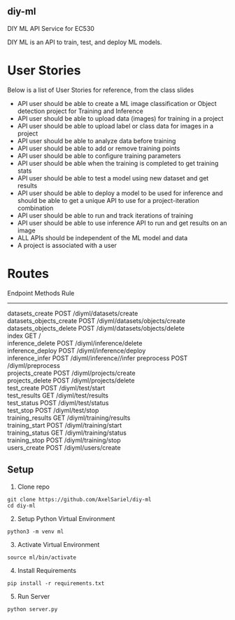 ## diy-ml
DIY ML API Service for EC530

DIY ML is an API to train, test, and deploy ML models.

# User Stories

Below is a list of User Stories for reference, from the class slides

- API user should be able to create a ML image classification or Object detection project for Training and Inference
- API user should be able to upload data (images) for training in a project
- API user should be able to upload label or class data for images in a project
- API user should be able to analyze data before training
- API user should be able to add or remove training points
- API user should be able to configure training parameters
- API user should be able when the training is completed to get training stats
- API user should be able to test a model using new dataset and get results
- API user should be able to deploy a model to be used for inference and should be able to get a unique API to use for a project-iteration combination
- API user should be able to run and track iterations of training
- API user should be able to use inference API to run and get results on an image
- ALL APIs should be independent of the ML model and data
- A project is associated with a user

# Routes
Endpoint                 Methods  Rule                                          
-----------------------  -------  ----------------------------------------------
datasets_create          POST     /diyml/datasets/create                        
datasets_objects_create  POST     /diyml/datasets/objects/create                
datasets_objects_delete  POST     /diyml/datasets/objects/delete                
index                    GET      /                                             
inference_delete         POST     /diyml/inference/delete                       
inference_deploy         POST     /diyml/inference/deploy                       
inference_infer          POST     /diyml/inference/<inferenceDeploymentId>/infer
preprocess               POST     /diyml/preprocess                             
projects_create          POST     /diyml/projects/create                        
projects_delete          POST     /diyml/projects/delete                        
test_create              POST     /diyml/test/start                             
test_results             GET      /diyml/test/results                           
test_status              POST     /diyml/test/status                            
test_stop                POST     /diyml/test/stop                              
training_results         GET      /diyml/training/results                       
training_start           POST     /diyml/training/start                         
training_status          GET      /diyml/training/status                        
training_stop            POST     /diyml/training/stop                          
users_create             POST     /diyml/users/create  

## Setup

1. Clone repo
```
git clone https://github.com/AxelSariel/diy-ml
cd diy-ml
```
2. Setup Python Virtual Environment
```
python3 -m venv ml
```

3. Activate Virtual Environment
```
source ml/bin/activate
```

4. Install Requirements
```
pip install -r requirements.txt
```

5. Run Server
```
python server.py
```